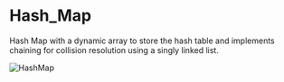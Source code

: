 # Hash_Map
Hash Map with a dynamic array to store the hash table and implements chaining for collision resolution using a singly linked list. 

![HashMap](https://user-images.githubusercontent.com/72106175/236281021-68a9d9f6-3edf-45bf-a31f-f696201dcb1c.png)
